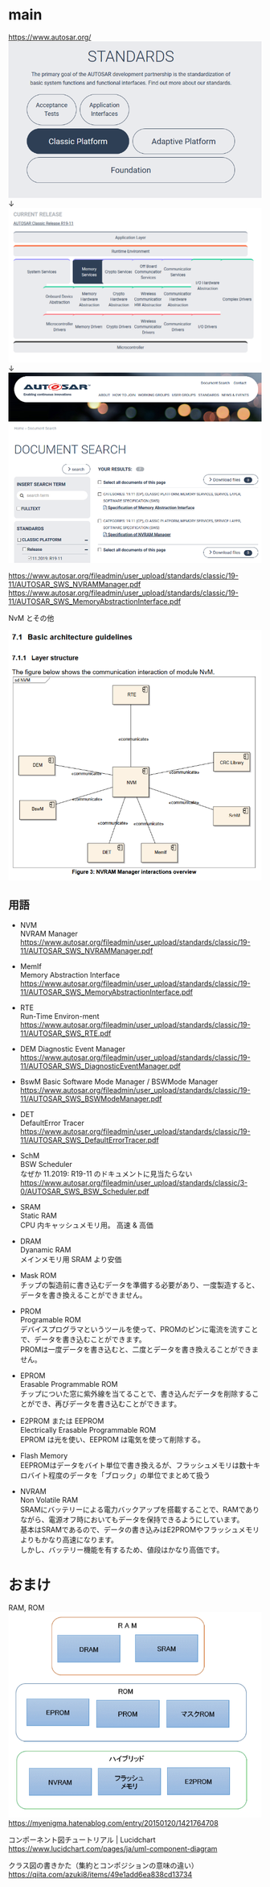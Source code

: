 # main

https://www.autosar.org/
![](assets/images/2020-05-07-15-03-26.png)  
↓  
![](assets/images/2020-05-07-15-04-02.png)  
↓  
![](assets/images/2020-05-07-15-04-52.png)  

https://www.autosar.org/fileadmin/user_upload/standards/classic/19-11/AUTOSAR_SWS_NVRAMManager.pdf  
https://www.autosar.org/fileadmin/user_upload/standards/classic/19-11/AUTOSAR_SWS_MemoryAbstractionInterface.pdf  

NvM とその他  

![](assets/images/2020-05-08-16-48-51.png)  



## 用語

 - NVM  
    NVRAM Manager  
    https://www.autosar.org/fileadmin/user_upload/standards/classic/19-11/AUTOSAR_SWS_NVRAMManager.pdf  
  
 - MemIf  
    Memory  Abstraction  Interface  
    https://www.autosar.org/fileadmin/user_upload/standards/classic/19-11/AUTOSAR_SWS_MemoryAbstractionInterface.pdf  

 - RTE  
    Run-Time Environ-ment  
    https://www.autosar.org/fileadmin/user_upload/standards/classic/19-11/AUTOSAR_SWS_RTE.pdf  

 - DEM
    Diagnostic Event Manager  
    https://www.autosar.org/fileadmin/user_upload/standards/classic/19-11/AUTOSAR_SWS_DiagnosticEventManager.pdf  

 - BswM
    Basic Software Mode Manager / BSWMode Manager  
    https://www.autosar.org/fileadmin/user_upload/standards/classic/19-11/AUTOSAR_SWS_BSWModeManager.pdf  

 - DET  
    DefaultError Tracer  
    https://www.autosar.org/fileadmin/user_upload/standards/classic/19-11/AUTOSAR_SWS_DefaultErrorTracer.pdf  

 - SchM  
    BSW Scheduler  
    なぜか 11.2019: R19-11 のドキュメントに見当たらない  
    https://www.autosar.org/fileadmin/user_upload/standards/classic/3-0/AUTOSAR_SWS_BSW_Scheduler.pdf  
 - SRAM  
    Static RAM  
    CPU 内キャッシュメモリ用。 高速 & 高価  

 - DRAM  
    Dyanamic RAM  
    メインメモリ用 SRAM より安価

 - Mask ROM  
    チップの製造前に書き込むデータを準備する必要があり、一度製造すると、データを書き換えることができません。 

 - PROM  
    Programable ROM  
    デバイスプログラマというツールを使って、PROMのピンに電流を流すことで、データを書き込むことができます。  
    PROMは一度データを書き込むと、二度とデータを書き換えることができません。  

 - EPROM  
    Erasable Programmable ROM  
    チップについた窓に紫外線を当てることで、書き込んだデータを削除することができ、再びデータを書き込むことができます。  

 - E2PROM または EEPROM  
    Electrically Erasable Programmable ROM  
    EPROM は光を使い、EEPROM は電気を使って削除する。  
    
 - Flash Memory  
    EEPROMはデータをバイト単位で書き換えるが、フラッシュメモリは数十キロバイト程度のデータを「ブロック」の単位でまとめて扱う  

 - NVRAM  
    Non Volatile RAM  
    SRAMにバッテリーによる電力バックアップを搭載することで、RAMでありながら、電源オフ時においてもデータを保持できるようにしています。  
    基本はSRAMであるので、データの書き込みはE2PROMやフラッシュメモリよりもかなり高速になります。  
    しかし、バッテリー機能を有するため、値段はかなり高価です。


# おまけ

RAM, ROM
![](assets/images/2020-05-07-15-02-01.png)  
https://myenigma.hatenablog.com/entry/20150120/1421764708  


コンポーネント図チュートリアル | Lucidchart
https://www.lucidchart.com/pages/ja/uml-component-diagram  

クラス図の書きかた（集約とコンポジションの意味の違い）  
https://qiita.com/azuki8/items/49e1add6ea838cd13734  
